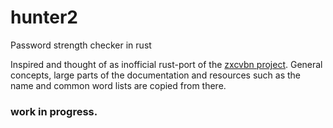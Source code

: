 # hunter2
Password strength checker in rust

Inspired and thought of as inofficial rust-port of the [zxcvbn project](https://github.com/dropbox/zxcvbn).
General concepts, large parts of the documentation and resources such as the name and common word lists are copied from there.

### work in progress.
